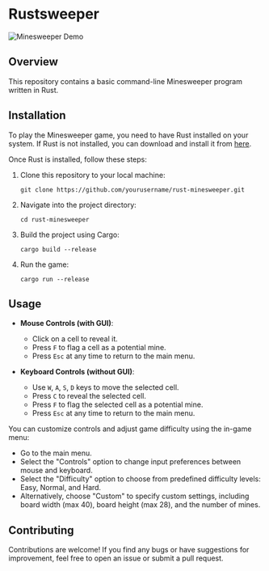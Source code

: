 # Rustsweeper

![Minesweeper Demo](demo.gif)

## Overview

This repository contains a basic command-line Minesweeper program written in Rust.

## Installation

To play the Minesweeper game, you need to have Rust installed on your system. If Rust is not installed, you can download and install it from [here](https://www.rust-lang.org/tools/install).

Once Rust is installed, follow these steps:

1. Clone this repository to your local machine:

   ```
   git clone https://github.com/yourusername/rust-minesweeper.git
   ```

2. Navigate into the project directory:

   ```
   cd rust-minesweeper
   ```

3. Build the project using Cargo:

   ```
   cargo build --release
   ```

4. Run the game:

   ```
   cargo run --release
   ```

## Usage

- **Mouse Controls (with GUI)**:
  - Click on a cell to reveal it.
  - Press `F` to flag a cell as a potential mine.
  - Press `Esc` at any time to return to the main menu.


- **Keyboard Controls (without GUI)**:
  - Use `W`, `A`, `S`, `D` keys to move the selected cell.
  - Press `C` to reveal the selected cell.
  - Press `F` to flag the selected cell as a potential mine.
  - Press `Esc` at any time to return to the main menu.

You can customize controls and adjust game difficulty using the in-game menu:
- Go to the main menu.
- Select the "Controls" option to change input preferences between mouse and keyboard.
- Select the "Difficulty" option to choose from predefined difficulty levels: Easy, Normal, and Hard.
- Alternatively, choose "Custom" to specify custom settings, including board width (max 40), board height (max 28), and the number of mines.

## Contributing

Contributions are welcome! If you find any bugs or have suggestions for improvement, feel free to open an issue or submit a pull request.
